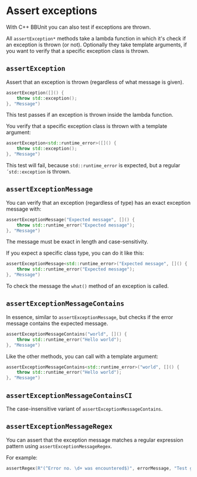 # Assert exceptions

With C++ BBUnit you can also test if exceptions are thrown.

All ``assertException*`` methods take a lambda function in which it's check if
an exception is thrown (or not). Optionally they take template arguments,
if you want to verify that a specific exception class is thrown.

## ``assertException``
Assert that an exception is thrown (regardless of what message is given).

````c++
assertException([]() {
    throw std::exception();
}, "Message")
````

This test passes if an exception is thrown inside the lambda function.

You verify that a specific exception class is thrown with a template argument:

````c++
assertException<std::runtime_error>([]() {
    throw std::exception();
}, "Message")
````

This test will fail, because ``std::runtime_error`` is expected, but a regular `´std::exception` is thrown.

## ``assertExceptionMessage``
You can verify that an exception (regardless of type) has an exact exception message with:

````c++
assertExceptionMessage("Expected message", []() {
    throw std::runtime_error("Expected message");
}, "Message")
````

The message must be exact in length and case-sensitivity.

If you expect a specific class type, you can do it like this:

````c++
assertExceptionMessage<std::runtime_error>("Expected message", []() {
    throw std::runtime_error("Expected message");
}, "Message")
````

To check the message the ``what()`` method of an exception is called.

## ``assertExceptionMessageContains``

In essence, similar to ``assertExceptionMessage``, but checks if the error message 
contains the expected message.

````c++
assertExceptionMessageContains("world", []() {
    throw std::runtime_error("Hello world");
}, "Message")
````

Like the other methods, you can call with a template argument:

````c++
assertExceptionMessageContains<std::runtime_error>("world", []() {
    throw std::runtime_error("Hello world");
}, "Message")
````

## ``assertExceptionMessageContainsCI``

The case-insensitive variant of ``assertExceptionMessageContains``.

## ``assertExceptionMessageRegex``

You can assert that the exception message matches a regular expression pattern using
``assertExceptionMessageRegex``.

For example:

````c++
assertRegex(R"(^Error no. \d+ was encountered$)", errorMessage, "Test general error message");
````